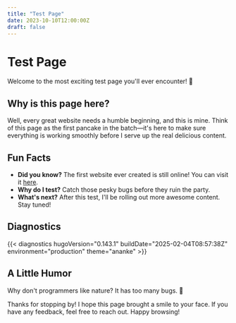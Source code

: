 ```yaml
---
title: "Test Page"
date: 2023-10-10T12:00:00Z
draft: false
---
```


# Test Page

Welcome to the most exciting test page you'll ever encounter! 🎉

## Why is this page here?

Well, every great website needs a humble beginning, and this is mine. Think of this page as the first pancake in the batch—it's here to make sure everything is working smoothly before I serve up the real delicious content.

## Fun Facts

- **Did you know?** The first website ever created is still online! You can visit it [here](http://info.cern.ch/hypertext/WWW/TheProject.html).
- **Why do I test?** Catch those pesky bugs before they ruin the party.
- **What's next?** After this test, I'll be rolling out more awesome content. Stay tuned!

## Diagnostics

{{< diagnostics hugoVersion="0.143.1" buildDate="2025-02-04T08:57:38Z" environment="production" theme="ananke" >}}

## A Little Humor

Why don't programmers like nature? It has too many bugs. 🐛

Thanks for stopping by! I hope this page brought a smile to your face. If you have any feedback, feel free to reach out. Happy browsing!